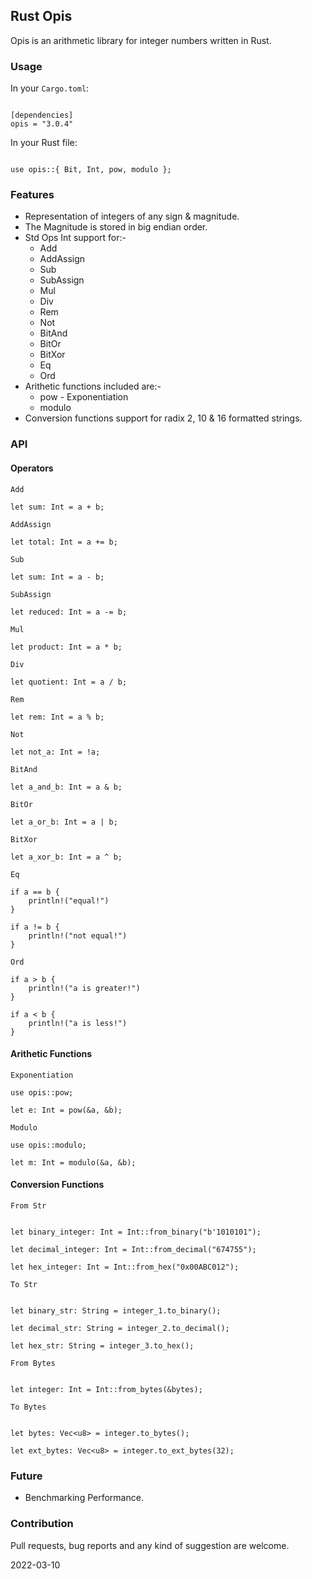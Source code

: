 ## Rust Opis
Opis is an arithmetic library for integer numbers written in Rust.

### Usage

In your `Cargo.toml`:

```

[dependencies]
opis = "3.0.4"

```

In your Rust file:

```

use opis::{ Bit, Int, pow, modulo };

```

### Features
- Representation of integers of any sign & magnitude.
- The Magnitude is stored in big endian order.
- Std Ops Int support for:-
    - Add
    - AddAssign
    - Sub
    - SubAssign
    - Mul
    - Div
    - Rem
    - Not
    - BitAnd
    - BitOr
    - BitXor
    - Eq
    - Ord
- Arithetic functions included are:-
    - pow - Exponentiation
    - modulo
- Conversion functions support for radix 2, 10 & 16 formatted strings.

### API

#### Operators

`Add`
```
let sum: Int = a + b;
```

`AddAssign`
```
let total: Int = a += b;
```

`Sub`
```
let sum: Int = a - b;
```

`SubAssign`
```
let reduced: Int = a -= b;
```

`Mul`
```
let product: Int = a * b;
```

`Div`
```
let quotient: Int = a / b;
```

`Rem`
```
let rem: Int = a % b;
```

`Not`
```
let not_a: Int = !a;
```

`BitAnd`
```
let a_and_b: Int = a & b;
```

`BitOr`
```
let a_or_b: Int = a | b;
```

`BitXor`
```
let a_xor_b: Int = a ^ b;
```

`Eq`
```
if a == b {
    println!("equal!")
}

if a != b {
    println!("not equal!")
}
```

`Ord`
```
if a > b {
    println!("a is greater!")
}

if a < b {
    println!("a is less!")
}
```

#### Arithetic Functions

`Exponentiation`

```
use opis::pow;

let e: Int = pow(&a, &b);
```

`Modulo`

```
use opis::modulo;

let m: Int = modulo(&a, &b);
```

#### Conversion Functions

`From Str`
```

let binary_integer: Int = Int::from_binary("b'1010101");

let decimal_integer: Int = Int::from_decimal("674755");

let hex_integer: Int = Int::from_hex("0x00ABC012");

```

`To Str`
```

let binary_str: String = integer_1.to_binary();

let decimal_str: String = integer_2.to_decimal();

let hex_str: String = integer_3.to_hex();
```

`From Bytes`
```

let integer: Int = Int::from_bytes(&bytes);

```

`To Bytes`
```

let bytes: Vec<u8> = integer.to_bytes();

let ext_bytes: Vec<u8> = integer.to_ext_bytes(32);

```



### Future
- Benchmarking Performance.

### Contribution
Pull requests, bug reports and any kind of suggestion are welcome.

2022-03-10
